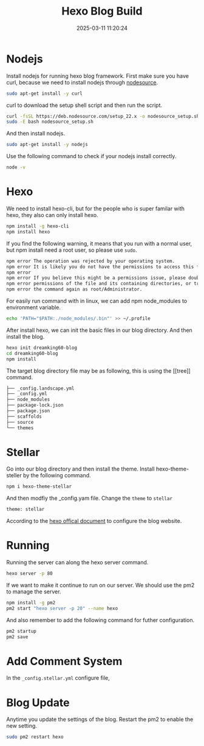 ﻿---
title: Hexo Blog Build
date: 2025-03-11 11:20:24
categories: WebDev
tags:
    - hexo
    - blog
    - ubuntu
---

# Nodejs 
Install nodejs for running hexo blog framework.
First make sure you have curl, because we need to install nodejs through [nodesource](https://github.com/nodesource/distributions?tab=readme-ov-file#ubuntu-versions).
```bash
sudo apt-get install -y curl
```
curl to download the setup shell script and then run the script.
```bash
curl -fsSL https://deb.nodesource.com/setup_22.x -o nodesource_setup.sh
sudo -E bash nodesource_setup.sh
```
And then install nodejs.
```bash
sudo apt-get install -y nodejs
```
Use the following command to check if your nodejs install correctly.
```bash
node -v
```
# Hexo 
We need to install hexo-cli, but for the people who is super familar with hexo, they also can only install hexo.
```bash
npm install -g hexo-cli
npm install hexo
```
If you find the following warning, it means that you run with a normal user, but npm install need a root user, so please use `sudo`.
```bash
npm error The operation was rejected by your operating system.
npm error It is likely you do not have the permissions to access this file as the current user
npm error
npm error If you believe this might be a permissions issue, please double-check the
npm error permissions of the file and its containing directories, or try running
npm error the command again as root/Administrator.
```
For easily run command with in linux, we can add npm node_modules to environment variable.
```bash
echo 'PATH="$PATH:./node_modules/.bin"' >> ~/.profile
```
After install hexo, we can init the basic files in our blog directory. And then install the blog.
```bash
hexo init dreamking60-blog
cd dreamking60-blog
npm install
```
The target blog directory file may be as following, this is using the [[tree]] command.
```bash
├── _config.landscape.yml
├── _config.yml
├── node_modules
├── package-lock.json
├── package.json
├── scaffolds
├── source
└── themes
```

# Stellar
Go into our blog directory and then install the theme.
Install hexo-theme-steller by the following command.
```bash
npm i hexo-theme-stellar
```
And then modfiy the \_config.yam file. Change the `theme` to `stellar`
```bash
theme: stellar
```

According to the [hexo offical document](https://hexo.io/zh-cn/docs/configuration) to configure the blog website.

# Running
Running the server can along the hexo server command.
```bash
hexo server -p 80
```
If we want to make it continue to run on our server. We should use the pm2 to manage the server.
```bash
npm install -g pm2
pm2 start "hexo server -p 20" --name hexo
```
And also remember to add the following command for futher configuration.
```bash
pm2 startup
pm2 save
```

# Add Comment System
In the `_config.stellar.yml` configure file, 

# Blog Update
Anytime you update the settings of the blog. Restart the pm2 to enable the new setting.
```bash
sudo pm2 restart hexo
```
